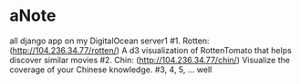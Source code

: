 # aNote
all django app on my DigitalOcean server1
#1. Rotten: (http://104.236.34.77/rotten/)
A d3 visualization of RottenTomato that helps discover similar movies
#2. Chin: (http://104.236.34.77/chin/)
Visualize the coverage of your Chinese knowledge.
#3, 4, 5, ... well
